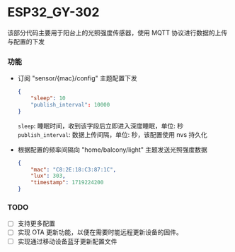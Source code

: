 # ESP32_GY-302

该部分代码主要用于阳台上的光照强度传感器，使用 MQTT 协议进行数据的上传与配置的下发

### 功能
 - 订阅 "sensor/{mac}/config" 主题配置下发
   ```json
   {
       "sleep": 10
       "publish_interval": 10000
   }
   ```
   `sleep`: 睡眠时间，收到该字段后立即进入深度睡眠，单位: 秒  
   `publish_interval`: 数据上传间隔，单位: 秒，该配置使用 nvs 持久化

 - 根据配置的频率间隔向 "home/balcony/light" 主题发送光照强度数据
   ```json
   {
       "mac": "C8:2E:18:C3:87:1C",
       "lux": 303,
       "timestamp": 1719224200
   }
   ```

### TODO
 - [ ] 支持更多配置
 - [ ] 实现 OTA 更新功能，以便在需要时能远程更新设备的固件。
 - [ ] 实现通过移动设备蓝牙更新配置文件
